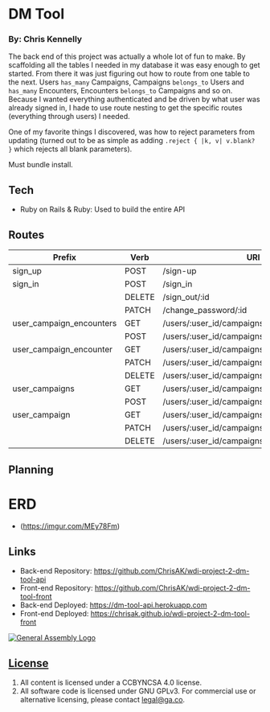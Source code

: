 # DM Tool
### By: Chris Kennelly

The back end of this project was actually a whole lot of fun to make. By scaffolding all the tables I needed in my database it was easy enough to get started. From there it was just figuring out how to route from one table to the next. Users `has_many` Campaigns, Campaigns `belongs_to` Users and `has_many` Encounters, Encounters `belongs_to` Campaigns and so on. Because I wanted everything authenticated and be driven by what user was already signed in, I hade to use route nesting to get the specific routes (everything through users) I needed.

One of my favorite things I discovered, was how to reject parameters from updating (turned out to be as simple as adding `.reject { |k, v| v.blank? }` which rejects all blank parameters).

Must bundle install.

## Tech
- Ruby on Rails & Ruby: Used to build the entire API

## Routes

| Prefix                   | Verb   | URI Pattern                                           | Controller#Action  |
|--------------------------|--------|-------------------------------------------------------|--------------------|
| sign_up                  | POST   | /sign-up                                              | users#signup       |
| sign_in                  | POST   | /sign_in                                              | users#signin       |
|                          | DELETE | /sign_out/:id                                         | users#signout      |
|                          | PATCH  | /change_password/:id                                  | users#changepw     |
| user_campaign_encounters | GET    | /users/:user_id/campaigns/:campaign_id/encounters     | encounters#index   |
|                          | POST   | /users/:user_id/campaigns/:campaign_id/encounters     | encounters#create  |
| user_campaign_encounter  | GET    | /users/:user_id/campaigns/:campaign_id/encounters/:id | encounters#show    |
|                          | PATCH  | /users/:user_id/campaigns/:campaign_id/encounters/:id | encounters#update  |
|                          | DELETE | /users/:user_id/campaigns/:campaign_id/encounters/:id | encounters#destroy |
| user_campaigns           | GET    | /users/:user_id/campaigns                             | campaigns#index    |
|                          | POST   | /users/:user_id/campaigns                             | campaigns#create   |
| user_campaign            | GET    | /users/:user_id/campaigns/:id                         | campaigns#show     |
|                          | PATCH  | /users/:user_id/campaigns/:id                         | campaigns#update   |
|                          | DELETE | /users/:user_id/campaigns/:id                         | campaigns#destroy  |



## Planning
# ERD
- (https://imgur.com/MEy78Fm)


## Links

- Back-end Repository: https://github.com/ChrisAK/wdi-project-2-dm-tool-api
- Front-end Repository: https://github.com/ChrisAK/wdi-project-2-dm-tool-front
- Back-end Deployed: https://dm-tool-api.herokuapp.com
- Front-end Deployed: https://chrisak.github.io/wdi-project-2-dm-tool-front


[![General Assembly Logo](https://camo.githubusercontent.com/1a91b05b8f4d44b5bbfb83abac2b0996d8e26c92/687474703a2f2f692e696d6775722e636f6d2f6b6538555354712e706e67)](https://generalassemb.ly/education/web-development-immersive)

## [License](LICENSE)

1.  All content is licensed under a CC­BY­NC­SA 4.0 license.
1.  All software code is licensed under GNU GPLv3. For commercial use or
    alternative licensing, please contact legal@ga.co.
